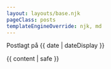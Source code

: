 ```yaml
---
layout: layouts/base.njk
pageClass: posts
templateEngineOverride: njk, md
---
```


<p class="date">
  Postlagt på <time datetime="{{ date }}">{{ date | dateDisplay }}</time>
</p>
<main>
  {{ content | safe }}
  <!--<div class="footnote">-->
    <!--<p>-->
      <!--This page is part of the posts section.-->
    <!--</p>-->
  <!--</div>-->
</main>
